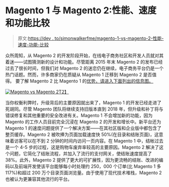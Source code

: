 # Magento 1 与 Magento 2:性能、速度和功能比较

> 原文:[https://dev . to/simonwalkerfme/magento-1-vs-magento-2-性能-速度-功能-比较](https://dev.to/simonwalkerfme/magento-1-vs-magento-2-performance-speed-and-features-comparison)

众所周知，从 Magento 2 的开发阶段开始，在线电子商务社区和开发人员就对其着迷——试图猜测新的设计和功能。尽管距离 2015 年末 Magento 2 的发布已经过去了很长时间，但我们对 Magento 2 的迷恋仍在继续，电子商务平台仍是一个热门话题。然而，许多商家仍在质疑从 Magento 1 迁移到 Magento 2 是否值得。
要了解 Magento 2 比 Magento 1 的[优势，请进入下面列出的信息图。](https://www.fmeextensions.com/blog/magento-1-vs-magento-2-why-update-infographic/)

[![Magento vs Magento 2](../Images/693941a661a00864122d785590374b3c.png)T2】](https://res.cloudinary.com/practicaldev/image/fetch/s--2hMvHvW8--/c_limit%2Cf_auto%2Cfl_progressive%2Cq_auto%2Cw_880/https://www.fmeextensions.com/fme_blog/wp-content/uploads/2016/11/Magento-1-Vs-Magento-2.jpg)

当你权衡利弊时，升级背后的主要原因就出来了，Magento 1 的开发已经走进了死胡同。尽管 Magento 团队将继续支持旧版本直到 2018 年，但升级和补丁将与错误修复和其他重要的安全改进有关。Magento 1 不会增加新的功能，因为 Magento 的工作人员目前完全沉浸在 Magento 2 的开发和增长中。新平台还为 Magento 1 的速度问题提供了一个解决方案——在其社区版和企业版中都包含了整页缓存。Magento 2 被吹捧为页面加载速度快 50%(在目录和结账页面)，这意味着访客可以在不到 2 分钟的时间内访问一页内容。在 Magento 1 中，结帐过去是一个 4-5 步的过程，这是购物车废弃率较高的主要原因。Magento 2 解决了这个问题，它简化了结账流程，并加入了流行的支付网关，使结账速度提高了 38%。此外，Magento 2 提供了更大的可扩展性，因为更流畅的结账、改进的编码以及前端开发使该平台能够每小时处理约 250，000 个订单(比 Magento 1 多 117%)和超过 200 万个目录页面浏览量。由于使用了现代技术堆栈，Magento 2 也被认为更兼容其他流行的平台。